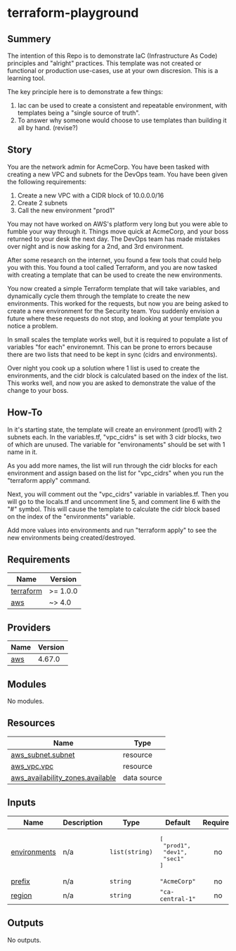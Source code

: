 # terraform-playground

## Summery

The intention of this Repo is to demonstrate IaC (Infrastructure As Code) principles and "alright" practices.
This template was not created or functional or production use-cases, use at your own discresion. This is a learning tool.

The key principle here is to demonstrate a few things:

1. Iac can be used to create a consistent and repeatable environment, with templates being a "single source of truth".
2. To answer why someone would choose to use templates than building it all by hand. (revise?)

## Story

You are the network admin for AcmeCorp. You have been tasked with creating a new VPC and subnets for the DevOps team.
You have been given the following requirements:

1. Create a new VPC with a CIDR block of 10.0.0.0/16
2. Create 2 subnets
3. Call the new environment "prod1"

You may not have worked on AWS's platform very long but you were able to fumble your way through it.
Things move quick at AcmeCorp, and your boss returned to your desk the next day. The DevOps team has made mistakes over night and is now asking for a 2nd, and 3rd environment.

After some research on the internet, you found a few tools that could help you with this.
You found a tool called Terraform, and you are now tasked with creating a template that can be used to create the new environments.

You now created a simple Terraform template that will take variables, and dynamically cycle them through the template to create the new environments. This worked for the requests, but now you are being asked to create a new environment for the Security team. You suddenly envision a future where these requests do not stop, and looking at your template you notice a problem.

In small scales the template works well, but it is required to populate a list of variables "for each" environemnt. This can be prone to errors because there are two lists that need to be kept in sync (cidrs and environments).

Over night you cook up a solution where 1 list is used to create the environments, and the cidr block is calculated based on the index of the list. This works well, and now you are asked to demonstrate the value of the change to your boss.

## How-To

In it's starting state, the template will create an environment (prod1) with 2 subnets each.
In the variables.tf, "vpc_cidrs" is set with 3 cidr blocks, two of which are unused. The variable for "environaments" should be set with 1 name in it.

As you add more names, the list will run through the cidr blocks for each environment and assign based on the list for "vpc_cidrs" when you run the "terraform apply" command.

Next, you will comment out the "vpc_cidrs" variable in variables.tf. Then you will go to the locals.tf and uncomment line 5, and comment line 6 with the "#" symbol.
This will cause the template to calculate the cidr block based on the index of the "environments" variable.

Add more values into environments and run "terraform apply" to see the new environments being created/destroyed.


<!-- BEGIN_TF_DOCS -->
## Requirements

| Name | Version |
|------|---------|
| <a name="requirement_terraform"></a> [terraform](#requirement\_terraform) | >= 1.0.0 |
| <a name="requirement_aws"></a> [aws](#requirement\_aws) | ~> 4.0 |

## Providers

| Name | Version |
|------|---------|
| <a name="provider_aws"></a> [aws](#provider\_aws) | 4.67.0 |

## Modules

No modules.

## Resources

| Name | Type |
|------|------|
| [aws_subnet.subnet](https://registry.terraform.io/providers/hashicorp/aws/latest/docs/resources/subnet) | resource |
| [aws_vpc.vpc](https://registry.terraform.io/providers/hashicorp/aws/latest/docs/resources/vpc) | resource |
| [aws_availability_zones.available](https://registry.terraform.io/providers/hashicorp/aws/latest/docs/data-sources/availability_zones) | data source |

## Inputs

| Name | Description | Type | Default | Required |
|------|-------------|------|---------|:--------:|
| <a name="input_environments"></a> [environments](#input\_environments) | n/a | `list(string)` | <pre>[<br>  "prod1",<br>  "dev1",<br>  "sec1"<br>]</pre> | no |
| <a name="input_prefix"></a> [prefix](#input\_prefix) | n/a | `string` | `"AcmeCorp"` | no |
| <a name="input_region"></a> [region](#input\_region) | n/a | `string` | `"ca-central-1"` | no |

## Outputs

No outputs.
<!-- END_TF_DOCS -->

